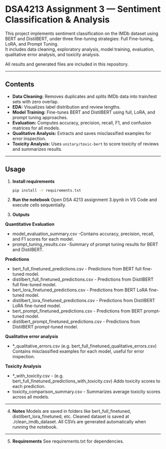# DSA4213 Assignment 3 — Sentiment Classification & Analysis

This project implements sentiment classification on the IMDb dataset using BERT and DistilBERT, under three fine-tuning strategies: Full Fine-tuning, LoRA, and Prompt Tuning.  
It includes data cleaning, exploratory analysis, model training, evaluation, qualitative error analysis, and toxicity analysis.

All results and generated files are included in this repository.

---

## Contents

- **Data Cleaning:** Removes duplicates and splits IMDb data into train/test sets with zero overlap.  
- **EDA:** Visualizes label distribution and review lengths.  
- **Model Training:** Fine-tunes BERT and DistilBERT using full, LoRA, and prompt tuning approaches.  
- **Evaluation:** Computes accuracy, precision, recall, F1, and confusion matrices for all models.  
- **Qualitative Analysis:** Extracts and saves misclassified examples for error inspection.  
- **Toxicity Analysis:** Uses `unitary/toxic-bert` to score toxicity of reviews and summarizes results.

---
## Usage

1. **Install requirements**

   ```bash
   pip install -r requirements.txt

2. **Run the notebook**
Open DSA 4213 assignment 3.ipynb in VS Code and execute cells sequentially.

3. **Outputs**
   
**Quantitative Evaluation**
- model_evaluation_summary.csv -Contains accuracy, precision, recall, and F1 scores for each model.
- prompt_tuning_results.csv -Summary of prompt tuning results for BERT and DistilBERT.

**Predictions**
- bert_full_finetuned_predictions.csv - Predictions from BERT full fine-tuned model.
- distilbert_full_finetuned_predictions.csv - Predictions from DistilBERT full fine-tuned model.
- bert_lora_finetuned_predictions.csv - Predictions from BERT LoRA fine-tuned model.
- distilbert_lora_finetuned_predictions.csv - Predictions from DistilBERT LoRA fine-tuned model.
- bert_prompt_finetuned_predictions.csv - Predictions from BERT prompt-tuned model.
- distilbert_prompt_finetuned_predictions.csv - Predictions from DistilBERT prompt-tuned model.

**Qualitative error analysis**
- *_qualitative_errors.csv
  (e.g. bert_full_finetuned_qualitative_errors.csv)
  Contains misclassified examples for each model, useful for error inspection.

**Toxicity Analysis**
- *_with_toxicity.csv -
  (e.g. bert_full_finetuned_predictions_with_toxicity.csv)
  Adds toxicity scores to each prediction.
- toxicity_comparison_summary.csv -
  Summarizes average toxicity scores across all models.
---
4. **Notes**
Models are saved in folders like bert_full_finetuned, distilbert_lora_finetuned, etc.
Cleaned dataset is saved at ./clean_imdb_dataset.
All CSVs are generated automatically when running the notebook.

---
5. **Requirements**
See requirements.txt for dependencies.
